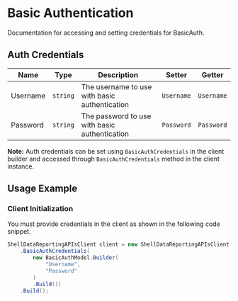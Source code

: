 
# Basic Authentication



Documentation for accessing and setting credentials for BasicAuth.

## Auth Credentials

| Name | Type | Description | Setter | Getter |
|  --- | --- | --- | --- | --- |
| Username | `string` | The username to use with basic authentication | `Username` | `Username` |
| Password | `string` | The password to use with basic authentication | `Password` | `Password` |



**Note:** Auth credentials can be set using `BasicAuthCredentials` in the client builder and accessed through `BasicAuthCredentials` method in the client instance.

## Usage Example

### Client Initialization

You must provide credentials in the client as shown in the following code snippet.

```csharp
ShellDataReportingAPIsClient client = new ShellDataReportingAPIsClient.Builder()
    .BasicAuthCredentials(
        new BasicAuthModel.Builder(
            "Username",
            "Password"
        )
        .Build())
    .Build();
```


